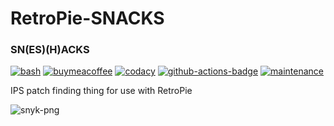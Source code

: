 # RetroPie-SNACKS
### SN(ES)(H)ACKS

[![bash][bash-badge]][bash] 
[![buymeacoffee][buymeacoffee-badge]][buymeacoffee] 
[![codacy][codacy-badge]][codacy] 
[![github-actions-badge]][github-actions]
[![maintenance][maintenance-badge]][maintenance]

IPS patch finding thing for use with RetroPie

![snyk-png][] 

[bash]:https://www.gnu.org/software/bash/
[bash-badge]:https://img.shields.io/badge/Made%20with-Bash-1f425f.svg
[codacy]:https://www.codacy.com/manual/kashaiahyah85/RetroPie-snes-hacks?utm_source=github.com&amp;utm_medium=referral&amp;utm_content=kashaiahyah85/RetroPie-snes-hacks&amp;utm_campaign=Badge_Grade
[codacy-badge]:https://api.codacy.com/project/badge/Grade/1422d6f8a4144852aed4c09bb8f96872
[snyk-png]:https://wakatime.com/share/@kashaiahyah85/6c25f5fd-a783-4ec9-8be3-0c43631ebbfc.svg
[github-actions]:https://github.com/kashaiahyah85/RetroPie-SNACKS/actions
[github-actions-badge]:https://github.com/kashaiahyah85/RetroPie-SNACKS/workflows/SNACKS/badge.svg
[buymeacoffee]: https://www.buymeacoffee.com/kashaiahyah85
[buymeacoffee-badge]: https://camo.githubusercontent.com/cd005dca0ef55d7725912ec03a936d3a7c8de5b5/68747470733a2f2f696d672e736869656c64732e696f2f62616467652f6275792532306d6525323061253230636f666665652d646f6e6174652d79656c6c6f772e737667
[maintenance]:https://GitHub.com/kashaiahyah85/RetroPie-SNACKS/graphs/commit-activity
[maintenance-badge]:https://img.shields.io/badge/Maintained%3F-yes-green.svg
